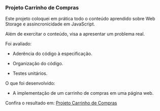 ### Projeto Carrinho de Compras

Este projeto coloquei em prática todo o conteúdo aprendido sobre Web Storage e assincronicidade em JavaScript.

Além de exercitar o conteúdo, visa a apresentar um problema real.

Foi avaliado:
- Aderência do código à especificação. 

- Organização do código. 

- Testes unitários. 

O que foi desenvolvido:
- A implementação de um carrinho de compras em uma página web.

Confira o resultado em: [Projeto Carrinho de Compras](https://github.com/tryber/sd-030-a-project-shopping-cart/tree/erica-guimaraes-shopping-cart)


